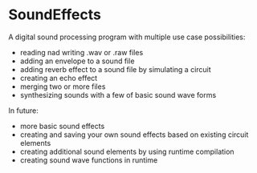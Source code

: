 # SoundEffects

A digital sound processing program with multiple use case possibilities:
- reading nad writing .wav or .raw files
- adding an envelope to a sound file
- adding reverb effect to a sound file by simulating a circuit
- creating an echo effect
- merging two or more files
- synthesizing sounds with a few of basic sound wave forms

In future:
- more basic sound effects
- creating and saving your own sound effects based on existing circuit elements
- creating additional sound elements by using runtime compilation
- creating sound wave functions in runtime

